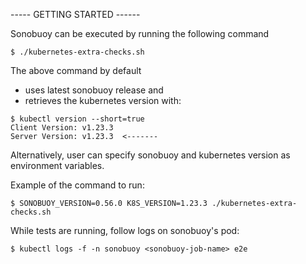 ----- GETTING STARTED ------

Sonobuoy can be executed by running the following command

```
$ ./kubernetes-extra-checks.sh
```

The above command by default
* uses latest sonobuoy release and
* retrieves the kubernetes version with:

```
$ kubectl version --short=true
Client Version: v1.23.3
Server Version: v1.23.3  <-------
```

Alternatively, user can specify sonobuoy and kubernetes
version as environment variables. 

Example of the command to run:

```
$ SONOBUOY_VERSION=0.56.0 K8S_VERSION=1.23.3 ./kubernetes-extra-checks.sh
```

While tests are running, follow logs on sonobuoy's pod:

```
$ kubectl logs -f -n sonobuoy <sonobuoy-job-name> e2e
```
